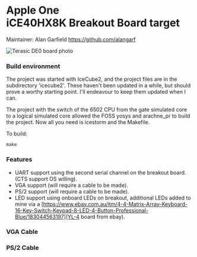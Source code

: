 # Apple One<br>iCE40HX8K Breakout Board target

Maintainer: Alan Garfield https://github.com/alangarf

![Terasic DE0 board photo](images/terasic_DE0.jpg)

### Build environment
The project was started with IceCube2, and the project files are in the subdirectory 'icecube2'. These haven't been updated in a while, but should prove a worthy starting point. I'll endeavour to keep them updated when I can.

The project with the switch of the 6502 CPU from the gate simulated core to a logical simulated core allowed the FOSS yosys and arachne_pr to build the project. Now all you need is icestorm and the Makefile.

To build:
```
make
```

### Features
* UART support using the second serial channel on the breakout board. (CTS support OS willing).
* VGA support (will require a cable to be made).
* PS/2 support (will require a cable to be made).
* LED support using onboard LEDs on breakout, additional LEDs added to mine via a [https://www.ebay.com.au/itm/4-4-Matrix-Array-Keyboard-16-Key-Switch-Keypad-8-LED-4-Button-Professional-Blue/183044563197](YL-4 board from ebay).

### VGA Cable


### PS/2 Cable


